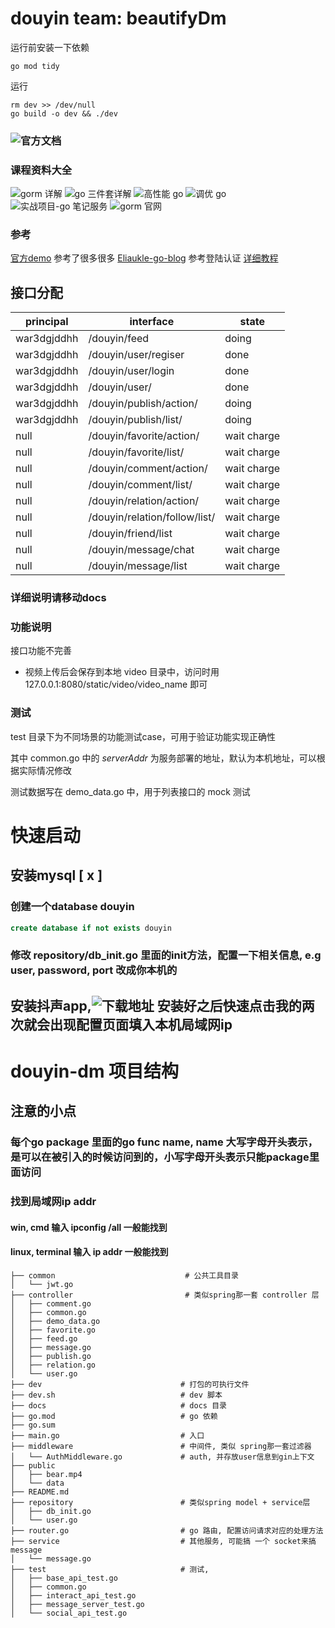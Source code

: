 # douyin team: beautifyDm

运行前安装一下依赖
```shell
go mod tidy
```
运行
```shell 
rm dev >> /dev/null
go build -o dev && ./dev
```
### ![官方文档](https://bytedance.feishu.cn/docs/doccnKrCsU5Iac6eftnFBdsXTof)
### 课程资料大全

![gorm 详解](https://bytedance.feishu.cn/file/boxcngmUNHi2joONiiEOgSpJt8d)
![go 三件套详解](https://bytedance.feishu.cn/file/boxcnKHOoYmud2SuUGmhFaGbjVb)
![高性能 go](https://bytedance.feishu.cn/file/boxcngF8NWGNFuXUkdyQViZq6vd)
![调优 go](https://bytedance.feishu.cn/file/boxcn7AkvSWnRkHEttsuYHqW24g)
![实战项目-go 笔记服务](https://bytedance.feishu.cn/docx/Wwa4dfwScogfjLxclXKcStGEncd)
![gorm 官网](https://gorm.io/)



### 参考
[官方demo](github.com/RaymondCode/simple-demo/repository) 参考了很多很多
[Eliaukle-go-blog](https://github.com/Eliaukle/Simple-Blog-Community.git) 参考登陆认证
[详细教程](https://blog.csdn.net/qq_50737715/article/details/127437065)

## 接口分配

| principal   | interface                     | state       |
|-------------|-------------------------------|-------------|
| war3dgjddhh | /douyin/feed                  | doing       |
| war3dgjddhh | /douyin/user/regiser          | done        |
| war3dgjddhh | /douyin/user/login            | done        |
| war3dgjddhh | /douyin/user/                 | done        |
| war3dgjddhh | /douyin/publish/action/       | doing       |
| war3dgjddhh | /douyin/publish/list/         | doing       |
| null        | /douyin/favorite/action/      | wait charge |
| null        | /douyin/favorite/list/        | wait charge |
| null        | /douyin/comment/action/       | wait charge |
| null        | /douyin/comment/list/         | wait charge |
| null        | /douyin/relation/action/      | wait charge |
| null        | /douyin/relation/follow/list/ | wait charge |
| null        | /douyin/friend/list           | wait charge |
| null        | /douyin/message/chat          | wait charge |
| null        | /douyin/message/list          | wait charge |

### 详细说明请移动docs

### 功能说明

接口功能不完善

* 视频上传后会保存到本地 video 目录中，访问时用 127.0.0.1:8080/static/video/video_name 即可

### 测试

test 目录下为不同场景的功能测试case，可用于验证功能实现正确性

其中 common.go 中的 _serverAddr_ 为服务部署的地址，默认为本机地址，可以根据实际情况修改

测试数据写在 demo_data.go 中，用于列表接口的 mock 测试


# 快速启动

## 安装mysql [ x ]

### 创建一个database douyin
```sql
create database if not exists douyin
```
### 修改 repository/db_init.go 里面的init方法，配置一下相关信息, e.g user, password, port 改成你本机的

## 安装抖声app,![下载地址](https://bytedance.feishu.cn/docs/doccnM9KkBAdyDhg8qaeGlIz7S7) 安装好之后快速点击我的两次就会出现配置页面填入本机局域网ip

# douyin-dm 项目结构

## 注意的小点

### 每个go package 里面的go func name, name 大写字母开头表示，是可以在被引入的时候访问到的，小写字母开头表示只能package里面访问

### 找到局域网ip addr
#### win, cmd 输入 ipconfig /all 一般能找到
#### linux, terminal 输入 ip addr 一般能找到


```shell
├── common                             # 公共工具目录
│   └── jwt.go
├── controller                         # 类似spring那一套 controller 层
│   ├── comment.go
│   ├── common.go
│   ├── demo_data.go
│   ├── favorite.go
│   ├── feed.go
│   ├── message.go
│   ├── publish.go
│   ├── relation.go
│   └── user.go
├── dev                               # 打包的可执行文件
├── dev.sh                            # dev 脚本
├── docs                              # docs 目录
├── go.mod                            # go 依赖
├── go.sum
├── main.go                           # 入口
├── middleware                        # 中间件, 类似 spring那一套过滤器
│   └── AuthMiddleware.go             # auth, 并存放user信息到gin上下文
├── public                            
│   ├── bear.mp4
│   └── data
├── README.md
├── repository                        # 类似spring model + service层
│   ├── db_init.go
│   └── user.go
├── router.go                         # go 路由, 配置访问请求对应的处理方法
├── service                           # 其他服务, 可能搞 一个 socket来搞message
│   └── message.go
├── test                              # 测试, 
│   ├── base_api_test.go
│   ├── common.go
│   ├── interact_api_test.go
│   ├── message_server_test.go
│   └── social_api_test.go
```

